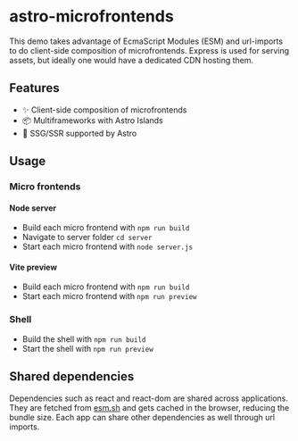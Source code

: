 # astro-microfrontends

This demo takes advantage of EcmaScript Modules (ESM) and url-imports to do client-side composition of microfrontends. Express is used for serving assets, but ideally one would have a dedicated CDN hosting them.

## Features

- ✨ Client-side composition of microfrontends
- 📦 Multiframeworks with Astro Islands
- 🚀 SSG/SSR supported by Astro

## Usage

### Micro frontends

#### Node server

- Build each micro frontend with `npm run build`
- Navigate to server folder `cd server`
- Start each micro frontend with `node server.js`

#### Vite preview

- Build each micro frontend with `npm run build`
- Start each micro frontend with `npm run preview`

### Shell

- Build the shell with `npm run build`
- Start the shell with `npm run preview`

## Shared dependencies

Dependencies such as react and react-dom are shared across applications. They are fetched from [esm.sh](https://esm.sh/) and gets cached in the browser, reducing the bundle size. Each app can share other dependencies as well through url imports.
